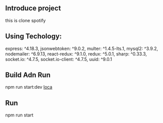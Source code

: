 ## Introduce project

this is clone spotify

## Using Techology:

express: ^4.18.3,
jsonwebtoken: ^9.0.2,
multer: ^1.4.5-lts.1,
mysql2: ^3.9.2,
nodemailer: ^6.9.13,
react-redux: ^9.1.0,
redux: ^5.0.1,
sharp: ^0.33.3,
socket.io: ^4.7.5,
socket.io-client: ^4.7.5,
uuid: ^9.0.1

## Build Adn Run
npm run start:dev
[loca](http://localhost:8000/)

## Run
npm run start
